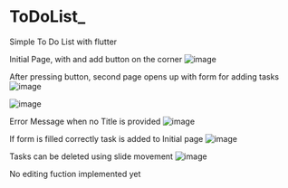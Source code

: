 # ToDoList_
Simple To Do List with flutter

Initial Page, with and add button on the corner
![image](https://github.com/Lucas-SouzaCarvalho/ToDoList_/assets/115093132/5ac994c7-4ca2-45b7-b972-19c07647804b)


After pressing button, second page opens up with form for adding tasks
![image](https://github.com/Lucas-SouzaCarvalho/ToDoList_/assets/115093132/d05b55e5-a4d5-42fd-ac0e-893ecc2ae7e0)

![image](https://github.com/Lucas-SouzaCarvalho/ToDoList_/assets/115093132/906df866-5089-4183-946d-cba261ef3a9d)


Error Message when no Title is provided
![image](https://github.com/Lucas-SouzaCarvalho/ToDoList_/assets/115093132/5aecb55c-8fb5-49a4-ab1f-ecfd5e2717a7)


If form is filled correctly task is added to Initial page
![image](https://github.com/Lucas-SouzaCarvalho/ToDoList_/assets/115093132/c86ad4d9-b886-43b2-b6f1-899c5b1aa78e)


Tasks can be deleted using slide movement
![image](https://github.com/Lucas-SouzaCarvalho/ToDoList_/assets/115093132/0fd6c2fd-07b5-4618-8edd-212a7d7d6d3c)


No editing fuction implemented yet
